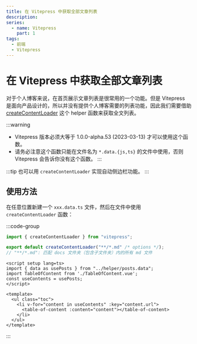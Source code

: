 ```yaml
---
title: 在 Vitepress 中获取全部文章列表
description: 
series: 
  - name: Vitepress
    part: 1
tags:
  - 前端
  - Vitepress
---
```


# 在 Vitepress 中获取全部文章列表

对于个人博客来说，在首页展示文章列表是很常用的一个功能。但是 Vitepress 是面向产品设计的，所以并没有提供个人博客需要的列表功能，因此我们需要借助 [createContentLoader](https://vitepress.dev/guide/data-loading#createcontentloader) 这个 helper 函数来获取全文列表。

:::warning
- Vitepress 版本必须大等于 1.0.0-alpha.53 (2023-03-13) 才可以使用这个函数。
- 请务必注意这个函数只能在文件名为 `*.data.{js,ts}` 的文件中使用，否则 Vitepress 会告诉你没有这个函数。
:::

:::tip
也可以用 `createContentLoader` 实现自动侧边栏功能。
:::

## 使用方法

在任意位置新建一个 `xxx.data.ts` 文件，然后在文件中使用 `createContentLoader` 函数：

:::code-group
```ts [posts.data.ts]
import { createContentLoader } from "vitepress";

export default createContentLoader("**/*.md" /* options */); 
// "**/*.md": 匹配 docs 文件夹（包含子文件夹）内的所有 md 文件
```

```vue [TableOfContents.vue]
<script setup lang=ts>
import { data as usePosts } from "../helper/posts.data";
import TableOfContent from './TableOfContent.vue';
const useContents = usePosts;
</script>

<template>
  <ul class="toc">
    <li v-for="content in useContents" :key="content.url">
      <table-of-content :content="content"></table-of-content>
    </li>
  </ul>
</template>
```
:::